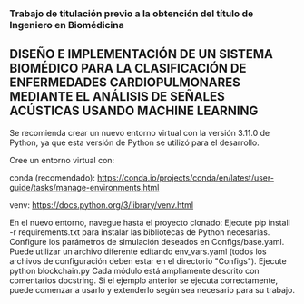 ### Trabajo de titulación previo a la obtención del título de Ingeniero en Biomédicina
## DISEÑO E IMPLEMENTACIÓN DE UN SISTEMA BIOMÉDICO PARA LA CLASIFICACIÓN DE ENFERMEDADES CARDIOPULMONARES MEDIANTE EL ANÁLISIS DE SEÑALES ACÚSTICAS USANDO MACHINE LEARNING


Se recomienda crear un nuevo entorno virtual con la versión 3.11.0 de Python, ya que esta versión de Python se utilizó para el desarrollo.

Cree un entorno virtual con:

conda (recomendado): https://conda.io/projects/conda/en/latest/user-guide/tasks/manage-environments.html

venv: https://docs.python.org/3/library/venv.html

En el nuevo entorno, navegue hasta el proyecto clonado:
Ejecute pip install -r requirements.txt para instalar las bibliotecas de Python necesarias.
Configure los parámetros de simulación deseados en Configs/base.yaml. Puede utilizar un archivo diferente editando env_vars.yaml (todos los archivos de configuración deben estar en el directorio "Configs").
Ejecute python blockchain.py
Cada módulo está ampliamente descrito con comentarios docstring. Si el ejemplo anterior se ejecuta correctamente, puede comenzar a usarlo y extenderlo según sea necesario para su trabajo.
